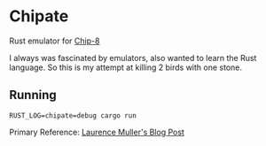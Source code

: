 # Chipate

Rust emulator for [Chip-8](https://en.wikipedia.org/wiki/CHIP-8)

I always was fascinated by emulators, also wanted to learn the Rust language.  So this is my attempt at killing 2 birds with one stone.

## Running

```
RUST_LOG=chipate=debug cargo run
```

Primary Reference: [Laurence Muller's Blog Post](http://www.multigesture.net/articles/how-to-write-an-emulator-chip-8-interpreter/)
